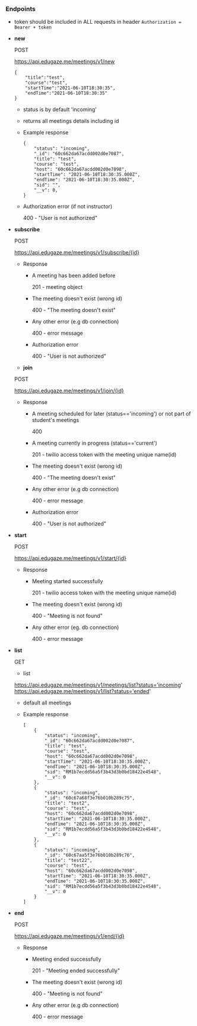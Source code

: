 ### Endpoints

- token should be included in ALL requests in header `Authorization = Bearer + token`
- **new**

  POST

  https://api.edugaze.me/meetings/v1/new

  ```
  {
      "title":"test",
      "course":"test",
      "startTime":"2021-06-10T18:30:35",
      "endTime":"2021-06-10T18:30:35"
  }

  ```

  - status is by default 'incoming'
  - returns all meetings details including id
  - Example response

    ```
    {
        "status": "incoming",
        "_id": "60c662da67acdd002d0e7087",
        "title": "test",
        "course": "test",
        "host": "60c662da67acdd002d0e7098",
        "startTime": "2021-06-10T18:30:35.000Z",
        "endTime": "2021-06-10T18:30:35.000Z",
        "sid": "",
        "__v": 0,
    }

    ```

  - Authorization error (if not instructor)

    400 - "User is not authorized"

- **subscribe**

  POST

  https://api.edugaze.me/meetings/v1/subscribe/{id}

  - Response

    - A meeting has been added before

      201 - meeting object

    - The meeting doesn't exist (wrong id)

      400 - "The meeting doesn't exist"

    - Any other error (e.g db connection)

      400 - error message

    - Authorization error

      400 - "User is not authorized"

  - **join**

  POST

  https://api.edugaze.me/meetings/v1/join/{id}

  - Response

    - A meeting scheduled for later (status=='incoming') or not part of student's meetings

      400

    - A meeting currently in progress (status=='current')

      201 - twilio access token with the meeting unique name(id)

    - The meeting doesn't exist (wrong id)

      400 - "The meeting doesn't exist"

    - Any other error (e.g db connection)

      400 - error message

    - Authorization error

      400 - "User is not authorized"

- **start**

  POST

  https://api.edugaze.me/meetings/v1/start/{id}

  - Response

    - Meeting started successfully

      201 - twilio access token with the meeting unique name(id)

    - The meeting doesn't exist (wrong id)

      400 - "Meeting is not found"

    - Any other error (eg. db connection)

      400 - error message

- **list**

  GET

  - list

  https://api.edugaze.me/meetings/v1/meetings/list?status='incoming'
  https://api.edugaze.me/meetings/v1/list?status='ended'

  - default all meetings
  - Example response

    ```
    [
        {
            "status": "incoming",
            "_id": "60c662da67acdd002d0e7087",
            "title": "test",
            "course": "test",
            "host": "60c662da67acdd002d0e7098",
            "startTime": "2021-06-10T18:30:35.000Z",
            "endTime": "2021-06-10T18:30:35.000Z",
            "sid": "RM1b7ecdd56a5f3b43d3b0bd18422e4548",
            "__v": 0
        },
        {
            "status": "incoming",
            "_id": "60c67a68f3e76b010b289c75",
            "title": "test2",
            "course": "test",
            "host": "60c662da67acdd002d0e7098",
            "startTime": "2021-06-10T18:30:35.000Z",
            "endTime": "2021-06-10T18:30:35.000Z",
            "sid": "RM1b7ecdd56a5f3b43d3b0bd18422e4548",
            "__v": 0
        },
        {
            "status": "incoming",
            "_id": "60c67aa5f3e76b010b289c76",
            "title": "test22",
            "course": "test",
            "host": "60c662da67acdd002d0e7098",
            "startTime": "2021-06-10T18:30:35.000Z",
            "endTime": "2021-06-10T18:30:35.000Z",
            "sid": "RM1b7ecdd56a5f3b43d3b0bd18422e4548",
            "__v": 0
        }
    ]

    ```

- **end**

  POST

  https://api.edugaze.me/meetings/v1/end/{id}

  - Response

    - Meeting ended successfully

      201 - "Meeting ended successfully"

    - The meeting doesn't exist (wrong id)

      400 - "Meeting is not found"

    - Any other error (e.g db connection)

      400 - error message
